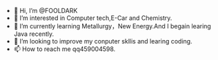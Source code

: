 - 👋 Hi, I’m @FOOLDARK
- 👀 I’m interested in Computer tech,E-Car and Chemistry.
- 🌱 I’m currently learning Metallurgy，New Energy.And I begain learing Java recently.
- 💞️ I’m looking to improve my conputer skllis and learing coding.
- 📫 How to reach me qq459004598. 

<!---
FOOLDARK/FOOLDARK is a ✨ special ✨ repository because its `README.md` (this file) appears on your GitHub profile.
You can click the Preview link to take a look at your changes.
--->
